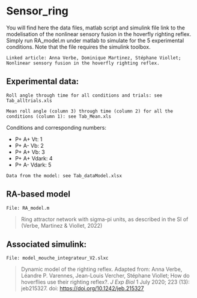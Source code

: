 # Sensor_ring
You will find here the data files, matlab script and simulink file link to the modelisation of the nonlinear sensory fusion in the hoverfly righting reflex. Simply run RA_model.m under matlab to simulate for the 5 experimental conditions. Note that the file requires the simulink toolbox.   

```
Linked article: Anna Verbe, Dominique Martinez, Stéphane Viollet; Nonlinear sensory fusion in the hoverfly righting reflex. 
```

## Experimental data: 
```
Roll angle through time for all conditions and trials: see Tab_alltrials.xls
```

``` 
Mean roll angle (column 3) through time (column 2) for all the conditions (column 1): see Tab_Mean.xls
```
Conditions and corresponding numbers: 

* P+ A+ Vt: 1
* P+ A- Vb: 2
* P+ A+ Vb: 3
* P+ A+ Vdark: 4
* P+ A- Vdark: 5

``` 
Data from the model: see Tab_dataModel.xlsx
```

## RA-based model

```
File: RA_model.m 
```

> Ring attractor network with sigma-pi units, as described in the SI of (Verbe, Martinez & Viollet, 2022)

## Associated simulink:
``` 
File: model_mouche_integrateur_V2.slxc
```
>  Dynamic model of the righting reflex. Adapted from: Anna Verbe, Léandre P. Varennes, Jean-Louis Vercher, Stéphane Viollet; How do hoverflies use their righting reflex?. *J Exp Biol* 1 July 2020; 223 (13): jeb215327. doi: https://doi.org/10.1242/jeb.215327






